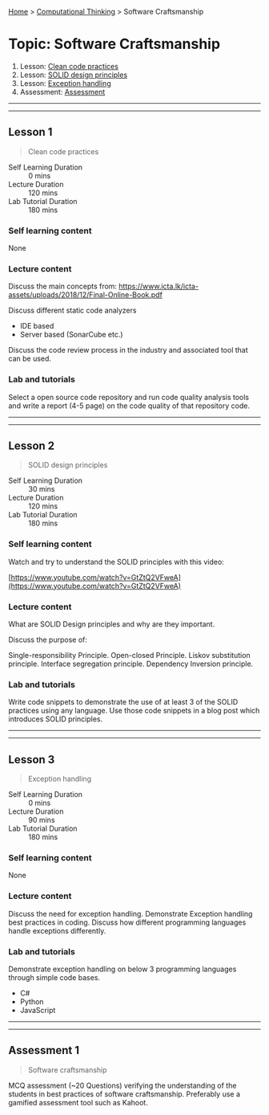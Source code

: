 [Home](../README.md) > [Computational Thinking](./README.md) > Software Craftsmanship

# Topic: Software Craftsmanship

1. Lesson: [Clean code practices](#lesson-1)
1. Lesson: [SOLID design principles](#lesson-2)
1. Lesson: [Exception handling](#lesson-3)
1. Assessment: [Assessment](#assessment-1)

---

---

## Lesson 1

> Clean code practices

<dl>
<dt>Self Learning Duration</dt>
<dd>0 mins</dd>
<dt>Lecture Duration</dt>
<dd>120 mins</dd>
<dt>Lab Tutorial Duration</dt>
<dd>180 mins</dd>
</dl>

### Self learning content

None

### Lecture content

Discuss the main concepts from: https://www.icta.lk/icta-assets/uploads/2018/12/Final-Online-Book.pdf

Discuss different static code analyzers

- IDE based
- Server based (SonarCube etc.)

Discuss the code review process in the industry and associated tool that can be used.

### Lab and tutorials

Select a open source code repository and run code quality analysis tools and write a report (4-5 page) on the code quality of that repository code.

---

---

## Lesson 2

> SOLID design principles

<dl>
<dt>Self Learning Duration</dt>
<dd>30 mins</dd>
<dt>Lecture Duration</dt>
<dd>120 mins</dd>
<dt>Lab Tutorial Duration</dt>
<dd>180 mins</dd>
</dl>

### Self learning content

Watch and try to understand the SOLID principles with this video:

[https://www.youtube.com/watch?v=GtZtQ2VFweA](https://www.youtube.com/watch?v=GtZtQ2VFweA)

### Lecture content

What are SOLID Design principles and why are they important.

Discuss the purpose of:

Single-responsibility Principle.
Open-closed Principle.
Liskov substitution principle.
Interface segregation principle.
Dependency Inversion principle.

### Lab and tutorials

Write code snippets to demonstrate the use of at least 3 of the SOLID practices using any language. Use those code snippets in a blog post which introduces SOLID principles.

---

---

## Lesson 3

> Exception handling

<dl>
<dt>Self Learning Duration</dt>
<dd>0 mins</dd>
<dt>Lecture Duration</dt>
<dd>90 mins</dd>
<dt>Lab Tutorial Duration</dt>
<dd>180 mins</dd>
</dl>

### Self learning content

None

### Lecture content

Discuss the need for exception handling.
Demonstrate Exception handling best practices in coding.
Discuss how different programming languages handle exceptions differently.

### Lab and tutorials

Demonstrate exception handling on below 3 programming languages through simple code bases.

- C#
- Python
- JavaScript

---

---

## Assessment 1

> Software craftsmanship

MCQ assessment (~20 Questions) verifying the understanding of the students in best practices of software craftsmanship. Preferably use a gamified assessment tool such as Kahoot.
